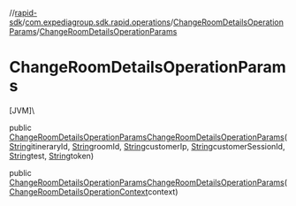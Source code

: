 //[rapid-sdk](../../../index.md)/[com.expediagroup.sdk.rapid.operations](../index.md)/[ChangeRoomDetailsOperationParams](index.md)/[ChangeRoomDetailsOperationParams](-change-room-details-operation-params.md)

# ChangeRoomDetailsOperationParams

[JVM]\

public [ChangeRoomDetailsOperationParams](index.md)[ChangeRoomDetailsOperationParams](-change-room-details-operation-params.md)([String](https://docs.oracle.com/javase/8/docs/api/java/lang/String.html)itineraryId, [String](https://docs.oracle.com/javase/8/docs/api/java/lang/String.html)roomId, [String](https://docs.oracle.com/javase/8/docs/api/java/lang/String.html)customerIp, [String](https://docs.oracle.com/javase/8/docs/api/java/lang/String.html)customerSessionId, [String](https://docs.oracle.com/javase/8/docs/api/java/lang/String.html)test, [String](https://docs.oracle.com/javase/8/docs/api/java/lang/String.html)token)

public [ChangeRoomDetailsOperationParams](index.md)[ChangeRoomDetailsOperationParams](-change-room-details-operation-params.md)([ChangeRoomDetailsOperationContext](../-change-room-details-operation-context/index.md)context)
